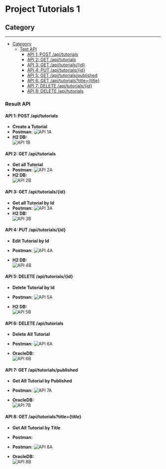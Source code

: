 # Project Tutorials 1

## Category
***
- [Category](#category)
  - [Test API](#test-api)
    - [API 1: POST /api/tutorials](#api-1-post-apitutorials)
    - [API 2: GET /api/tutorials](#api-2-get-apitutorials)
    - [API 3: GET /api/tutorials/{id}](#api-3-get-apitutorialsid)
    - [API 4: PUT /api/tutorials/{id}](#api-4-put-apitutorialsid)
    - [API 5: GET /api/tutorials/published](#api-5-get-apitutorialspublished)
    - [API 6: GET /api/tutorials?title={title}](#api-6-get-apitutorialstitletitle)
    - [API 7: DELETE /api/tutorials/{id}](#api-7-delete-apitutorialsid)
    - [API 8: DELETE /api/tutorials](#api-8-delete-apitutorials)

### Result API

#### API 1: POST /api/tutorials
* **Create a Tutorial**
* **Postman:**
![API 1A](https://github.com/Bachos0605/ProjectTutorials/blob/main/Project_Tutorials/src/main/resources/Static/1..png)
* **H2 DB:**  
![API 1B](https://github.com/Bachos0605/ProjectTutorials/blob/main/Project_Tutorials/src/main/resources/Static/2..png)

#### API 2: GET /api/tutorials
* **Get all Tutorial**
* **Postman:**
![API 2A](https://github.com/Bachos0605/ProjectTutorials/blob/main/Project_Tutorials/src/main/resources/Static/3..png)
* **H2 DB:**  
![API 2B](https://github.com/Bachos0605/ProjectTutorials/blob/main/Project_Tutorials/src/main/resources/Static/2..png)

#### API 3: GET /api/tutorials/{id}
* **Get all Tutorial by Id**
* **Postman:**
![API 3A](https://github.com/Bachos0605/ProjectTutorials/blob/main/Project_Tutorials/src/main/resources/Static/4..png)
* **H2 DB:**  
![API 3B](https://github.com/Bachos0605/ProjectTutorials/blob/main/Project_Tutorials/src/main/resources/Static/2..png)


#### API 4: PUT /api/tutorials/{id}
* **Edit Tutorial by Id**
* **Postman:**
![API 4A](https://github.com/Bachos0605/ProjectTutorials/blob/main/Project_Tutorials/src/main/resources/Static/5..png)

* **H2 DB:**  
![API 4B](https://github.com/Bachos0605/ProjectTutorials/blob/main/Project_Tutorials/src/main/resources/Static/7..png)


#### API 5: DELETE /api/tutorials/{id}
* **Delete Tutorial by Id**
* **Postman:**
![API 5A](https://github.com/Bachos0605/ProjectTutorials/blob/main/Project_Tutorials/src/main/resources/Static/8..png)

* **H2 DB:**  
![API 5B](https://github.com/Bachos0605/ProjectTutorials/blob/main/Project_Tutorials/src/main/resources/Static/9..png)


#### API 6: DELETE /api/tutorials
* **Delete All Tutorial**
* **Postman:**
![API 6A](https://github.com/Bachos0605/ProjectTutorials/blob/main/Project_Tutorials/src/main/resources/Static/10..png)

* **OracleDB:**  
![API 6B](https://github.com/Bachos0605/ProjectTutorials/blob/main/Project_Tutorials/src/main/resources/Static/11..png)


#### API 7: GET /api/tutorials/published
* **Get All Tutorial by Published**
* **Postman:**
![API 7A](https://github.com/Bachos0605/ProjectTutorials/blob/main/Project_Tutorials/src/main/resources/Static/12..png)

* **OracleDB:**  
![API 7B](https://github.com/Bachos0605/ProjectTutorials/blob/main/Project_Tutorials/src/main/resources/Static/13..png)


#### API 8: GET /api/tutorials?title={title}
* **Get All Tutorial by Title**
* **Postman:**
* **Postman:**
![API 8A](https://github.com/Bachos0605/ProjectTutorials/blob/main/Project_Tutorials/src/main/resources/Static/14..png)

* **OracleDB:**  
![API 8B](https://github.com/Bachos0605/ProjectTutorials/blob/main/Project_Tutorials/src/main/resources/Static/15..png)


